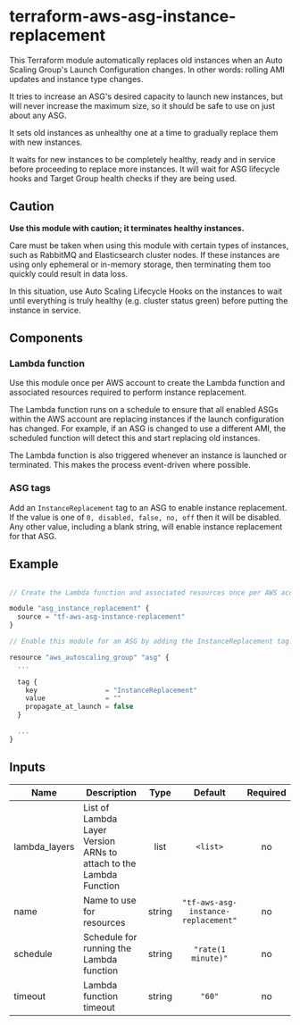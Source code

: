# terraform-aws-asg-instance-replacement

This Terraform module automatically replaces old instances when an Auto Scaling Group's Launch Configuration changes. In other words: rolling AMI updates and instance type changes.

It tries to increase an ASG's desired capacity to launch new instances, but will never increase the maximum size, so it should be safe to use on just about any ASG.

It sets old instances as unhealthy one at a time to gradually replace them with new instances.

It waits for new instances to be completely healthy, ready and in service before proceeding to replace more instances. It will wait for ASG lifecycle hooks and Target Group health checks if they are being used.

## Caution

__Use this module with caution; it terminates healthy instances.__

Care must be taken when using this module with certain types of instances, such as RabbitMQ and Elasticsearch cluster nodes. If these instances are using only ephemeral or in-memory storage, then terminating them too quickly could result in data loss.

In this situation, use Auto Scaling Lifecycle Hooks on the instances to wait until everything is truly healthy (e.g. cluster status green) before putting the instance in service.

## Components

### Lambda function

Use this module once per AWS account to create the Lambda function and associated resources required to perform instance replacement.

The Lambda function runs on a schedule to ensure that all enabled ASGs within the AWS account are replacing instances if the launch configuration has changed. For example, if an ASG is changed to use a different AMI, the scheduled function will detect this and start replacing old instances.

The Lambda function is also triggered whenever an instance is launched or terminated. This makes the process event-driven where possible.

### ASG tags

Add an `InstanceReplacement` tag to an ASG to enable instance replacement. If the value is one of `0, disabled, false, no, off` then it will be disabled. Any other value, including a blank string, will enable instance replacement for that ASG.

## Example

```js

// Create the Lambda function and associated resources once per AWS account.

module "asg_instance_replacement" {
  source = "tf-aws-asg-instance-replacement"
}

// Enable this module for an ASG by adding the InstanceReplacement tag.

resource "aws_autoscaling_group" "asg" {
  ...

  tag {
    key                 = "InstanceReplacement"
    value               = ""
    propagate_at_launch = false
  }

  ...
}
```

## Inputs

| Name | Description | Type | Default | Required |
|------|-------------|:----:|:-----:|:-----:|
| lambda\_layers | List of Lambda Layer Version ARNs to attach to the Lambda Function | list | `<list>` | no |
| name | Name to use for resources | string | `"tf-aws-asg-instance-replacement"` | no |
| schedule | Schedule for running the Lambda function | string | `"rate(1 minute)"` | no |
| timeout | Lambda function timeout | string | `"60"` | no |
